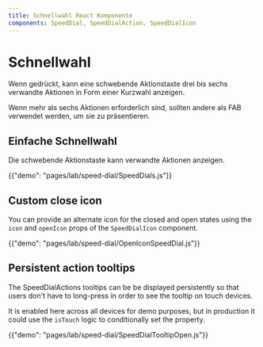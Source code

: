 ```yaml
---
title: Schnellwahl React Komponente
components: SpeedDial, SpeedDialAction, SpeedDialIcon
---
```

# Schnellwahl

<p class="description">Wenn gedrückt, kann eine schwebende Aktionstaste drei bis sechs verwandte Aktionen in Form einer Kurzwahl anzeigen.</p>

Wenn mehr als sechs Aktionen erforderlich sind, sollten andere als FAB verwendet werden, um sie zu präsentieren.

## Einfache Schnellwahl

Die schwebende Aktionstaste kann verwandte Aktionen anzeigen.

{{"demo": "pages/lab/speed-dial/SpeedDials.js"}}

## Custom close icon

You can provide an alternate icon for the closed and open states using the `icon` and `openIcon` props of the `SpeedDialIcon` component.

{{"demo": "pages/lab/speed-dial/OpenIconSpeedDial.js"}}

## Persistent action tooltips

The SpeedDialActions tooltips can be be displayed persistently so that users don't have to long-press in order to see the tooltip on touch devices.

It is enabled here across all devices for demo purposes, but in production it could use the `isTouch` logic to conditionally set the property.

{{"demo": "pages/lab/speed-dial/SpeedDialTooltipOpen.js"}}
